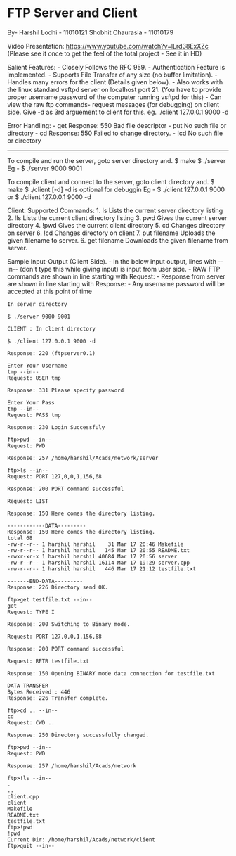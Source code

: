 FTP Server and Client
=====================
By- Harshil Lodhi - 11010121
	Shobhit Chaurasia - 11010179

Video Presentation: https://www.youtube.com/watch?v=lLrd38ExXZc (Please see it once to get the feel of the total project - See it in HD)

Salient Features:
	- Closely Follows the RFC 959.
	- Authentication Feature is implemented.
	- Supports File Transfer of any size (no buffer limitation).
	- Handles many errors for the client (Details given below).
	- Also works with the linux standard vsftpd server on localhost port 21. (You have to provide proper username password of the computer running vsftpd for this)
	- Can view the raw ftp commands- request messages (for debugging) on client side. Give -d as 3rd arguement to client for this.
		eg. ./client 127.0.0.1 9000 -d

Error Handling:
	- get <wrong file name>
		Response: 550 Bad file descriptor
	- put <wrong file name>
		No such file or directory
	- cd <wrong dir>
		Response: 550 Failed to change directory.
	- !cd <wrong dir>
		No such file or directory

------------------------------------------------

To compile and run the server, goto server directory and.
	$ make
	$ ./server <control port> <data port>
	Eg - $ ./server 9000 9001


To compile client and connect to the server, goto client directory and.
	$ make
	$ ./client <ip> <control port> [-d]
		-d is optional for debuggin
	Eg - $ ./client 127.0.0.1 9000
		or $ ./client 127.0.0.1 9000 -d

Client:
	Supported Commands:
	1. ls
		Lists the current server directory listing
	2. !ls
		Lists the current client directory listing
	3. pwd
		Gives the current server directory
	4. !pwd
		Gives the current client directory
	5. cd <path>
		Changes directory on server
	6. !cd <path>
		Changes directory on client
	7. put filename
		Uploads the given filename to server.
	6. get filename
		Downloads the given filename from server.


Sample Input-Output (Client Side).
	- In the below input output, lines with --in-- (don't type this while giving input) is input from user side.
	- RAW FTP commands are shown in line starting with Request: 
	- Response from server are shown in line starting with Response:
	- Any username password will be accepted at this point of time

	In server directory

	$ ./server 9000 9001

	CLIENT : In client directory

	$ ./client 127.0.0.1 9000 -d

	Response: 220 (ftpserver0.1)

	Enter Your Username
	tmp --in--
	Request: USER tmp

	Response: 331 Please specify password

	Enter Your Pass
	tmp --in--
	Request: PASS tmp

	Response: 230 Login Successfuly

	ftp>pwd --in--
	Request: PWD

	Response: 257 /home/harshil/Acads/network/server

	ftp>ls --in--
	Request: PORT 127,0,0,1,156,68

	Response: 200 PORT command successful

	Request: LIST

	Response: 150 Here comes the directory listing.

	------------DATA---------
	Response: 150 Here comes the directory listing.
	total 68
	-rw-r--r-- 1 harshil harshil    31 Mar 17 20:46 Makefile
	-rw-r--r-- 1 harshil harshil   145 Mar 17 20:55 README.txt
	-rwxr-xr-x 1 harshil harshil 40684 Mar 17 20:56 server
	-rw-r--r-- 1 harshil harshil 16114 Mar 17 19:29 server.cpp
	-rw-r--r-- 1 harshil harshil   446 Mar 17 21:12 testfile.txt

	-------END-DATA---------
	Response: 226 Directory send OK.

	ftp>get testfile.txt --in--
	get
	Request: TYPE I

	Response: 200 Switching to Binary mode.

	Request: PORT 127,0,0,1,156,68

	Response: 200 PORT command successful

	Request: RETR testfile.txt

	Response: 150 Opening BINARY mode data connection for testfile.txt

	DATA TRANSFER
	Bytes Received : 446
	Response: 226 Transfer complete.

	ftp>cd .. --in--
	cd
	Request: CWD ..

	Response: 250 Directory successfully changed.

	ftp>pwd --in--
	Request: PWD

	Response: 257 /home/harshil/Acads/network

	ftp>!ls --in--
	.
	..
	client.cpp
	client
	Makefile
	README.txt
	testfile.txt
	ftp>!pwd
	!pwd
	Current Dir: /home/harshil/Acads/network/client
	ftp>quit --in--

